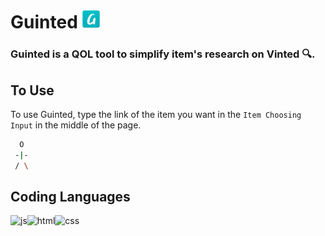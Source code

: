 # Guinted <img  width="30px" alt="Guinted" src="assets/logo.png"/>

### Guinted is a QOL tool to simplify item's research on Vinted 🔍.

## To Use

To use Guinted, type the link of the item you want in the `Item Choosing Input` in the middle of the page.

```bash
  O
 -|-
 / \

```

## Coding Languages

<img align="left" alt="js" src="https://img.shields.io/badge/javascript-%23323330.svg?style=for-the-badge&logo=javascript&logoColor=%23F7DF1E"/>
<img align="left" alt="html" src="https://img.shields.io/badge/html5-%23E34F26.svg?style=for-the-badge&logo=html5&logoColor=white"/>
<img alt="css" src="https://img.shields.io/badge/css3-%231572B6.svg?style=for-the-badge&logo=css3&logoColor=white"/>
